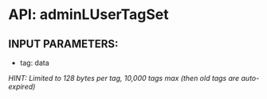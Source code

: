 # API: adminLUserTagSet




## INPUT PARAMETERS: ##
  * tag: data	

_HINT: Limited to 128 bytes per tag, 10,000 tags max (then old tags are auto-expired)_
